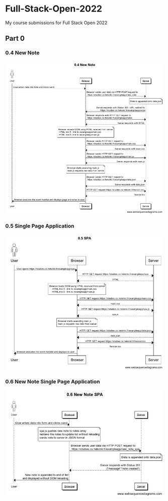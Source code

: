 # Full-Stack-Open-2022
My course submissions for Full Stack Open 2022

## Part 0

### 0.4 New Note
![0.4 New Note diagram!](https://github.com/benjaminrae/Full-Stack-Open-2022/blob/main/part0/0.4%20New%20Note.png)

### 0.5 Single Page Application
![0.5 Single Page Application diagram!](https://github.com/benjaminrae/Full-Stack-Open-2022/blob/main/part0/0.5%20SPA.png)

### 0.6 New Note Single Page Application
![0.6 New Note Single Page Application diagram!](https://github.com/benjaminrae/Full-Stack-Open-2022/blob/main/part0/0.6%20New%20Note%20SPA.png)
